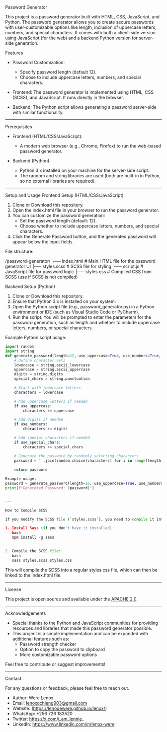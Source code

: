Password Generator

This project is a password generator built with HTML, CSS, JavaScript, and Python. The password generator allows you to create secure passwords with user-customizable options like length, inclusion of uppercase letters, numbers, and special characters. It comes with both a client-side version using JavaScript (for the web) and a backend Python version for server-side generation.

Features

- Password Customization: 
  - Specify password length (default 12).
  - Choose to include uppercase letters, numbers, and special characters.
  
- Frontend: The password generator is implemented using HTML, CSS (SCSS), and JavaScript. It runs directly in the browser.

- Backend: The Python script allows generating a password server-side with similar functionality.

---

Prerequisites

- Frontend (HTML/CSS/JavaScript):
  - A modern web browser (e.g., Chrome, Firefox) to run the web-based password generator.
  
- Backend (Python):
  - Python 3.x installed on your machine for the server-side script.
  - The random and string libraries are used (both are built-in in Python, so no external libraries are required).

---

Setup and Usage
Frontend Setup (HTML/CSS/JavaScript)

1. Clone or Download this repository.
2. Open the index.html file in your browser to run the password generator.
3. You can customize the password generation:
   - Set the password length (default: 12).
   - Choose whether to include uppercase letters, numbers, and special characters.
4. Click the Generate Password button, and the generated password will appear below the input fields.

File structure:


/password-generator/
├── index.html       # Main HTML file for the password generator UI
├── styles.scss      # SCSS file for styling
├── script.js        # JavaScript file for password logic
├── styles.css       # Compiled CSS from SCSS (use if SCSS is not compiled)


Backend Setup (Python)

1. Clone or Download this repository.
2. Ensure that Python 3.x is installed on your system.
3. Open the Python script file (e.g., password_generator.py) in a Python environment or IDE (such as Visual Studio Code or PyCharm).
4. Run the script. You will be prompted to enter the parameters for the password generation, such as length and whether to include uppercase letters, numbers, or special characters.

Example Python script usage:

```python
import random
import string
def generate_password(length=12, use_uppercase=True, use_numbers=True, use_special_chars=True):
    # Define character sets
    lowercase = string.ascii_lowercase
    uppercase = string.ascii_uppercase
    digits = string.digits
    special_chars = string.punctuation

    # Start with lowercase letters
    characters = lowercase

    # Add uppercase letters if needed
    if use_uppercase:
        characters += uppercase

    # Add digits if needed
    if use_numbers:
        characters += digits

    # Add special characters if needed
    if use_special_chars:
        characters += special_chars

    # Generate the password by randomly selecting characters
    password = ''.join(random.choice(characters) for i in range(length))
    
    return password

Example usage:
password = generate_password(length=16, use_uppercase=True, use_numbers=True, use_special_chars=True)
print(f"Generated Password: {password}")


---

How to Compile SCSS

If you modify the SCSS file (`styles.scss`), you need to compile it into CSS. Here's how you can do it:

1. Install Sass (if you don't have it installed):
   bash
   npm install -g sass
   

2. Compile the SCSS file:
   bash
   sass styles.scss styles.css
   ```
This will compile the SCSS into a regular styles.css file, which can then be linked to the index.html file.

---

License

This project is open source and available under the [APACHE 2.0](http://www.apache.org/licenses/).

---

Acknowledgements

- Special thanks to the Python and JavaScript communities for providing resources and libraries that made this password generator possible.
- This project is a simple implementation and can be expanded with additional features such as:
  - Password strength checker
  - Option to copy the password to clipboard
  - More customizable password options

Feel free to contribute or suggest improvements!

---

Contact

For any questions or feedback, please feel free to reach out.

- Author: Were Lenox
- Email: lenoxochieng903@gmail.com
- Website: (https://lenodewere.github.io/lenox/)
- WhatsApp: +256 726 183520
- Twitter: https://x.com/i_am_lennie_
- LinkedIn: https://www.linkedin.com/in/lenox-were

